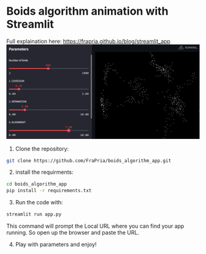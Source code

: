 # Boids algorithm animation with Streamlit
Full explaination here: https://frapria.github.io/blog/streamlit_app 
![app](app_screen2.png)

1. Clone the repository:
```sh
git clone https://github.com/FraPria/boids_algorithm_app.git
```

2. install the requirments:
```sh
cd boids_algorithm_app
pip install -r requirements.txt
```

3. Run the code with:
```sh
streamlit run app.py 
```
This command will prompt the Local URL where you can find your app running. So open up the browser and paste the URL.

4. Play with parameters and enjoy!